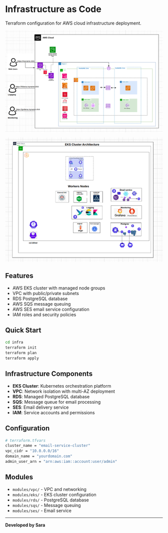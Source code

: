 # Infrastructure as Code

Terraform configuration for AWS cloud infrastructure deployment.

![AWS Infrastructure](../diagrams/aws_infra.png)

![EKS Architecture](../diagrams/eks.png)

## Features

- AWS EKS cluster with managed node groups
- VPC with public/private subnets
- RDS PostgreSQL database
- AWS SQS message queuing
- AWS SES email service configuration
- IAM roles and security policies

## Quick Start

```bash
cd infra
terraform init
terraform plan
terraform apply
```

## Infrastructure Components

- **EKS Cluster**: Kubernetes orchestration platform
- **VPC**: Network isolation with multi-AZ deployment
- **RDS**: Managed PostgreSQL database
- **SQS**: Message queue for email processing
- **SES**: Email delivery service
- **IAM**: Service accounts and permissions

## Configuration

```bash
# terraform.tfvars
cluster_name = "email-service-cluster"
vpc_cidr = "10.0.0.0/16"
domain_name = "yourdomain.com"
admin_user_arn = "arn:aws:iam::account:user/admin"
```

## Modules

- `modules/vpc/` - VPC and networking
- `modules/eks/` - EKS cluster configuration
- `modules/rds/` - PostgreSQL database
- `modules/sqs/` - Message queuing
- `modules/ses/` - Email service

---

**Developed by Sara**